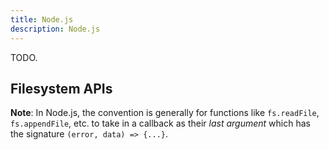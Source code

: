 ```yaml
---
title: Node.js
description: Node.js
---
```


TODO.




## Filesystem APIs

**Note**: In Node.js, the convention is generally for functions like `fs.readFile`, `fs.appendFile`, etc. to take in a callback as their *last argument* which has the signature `(error, data) => {...}`.

